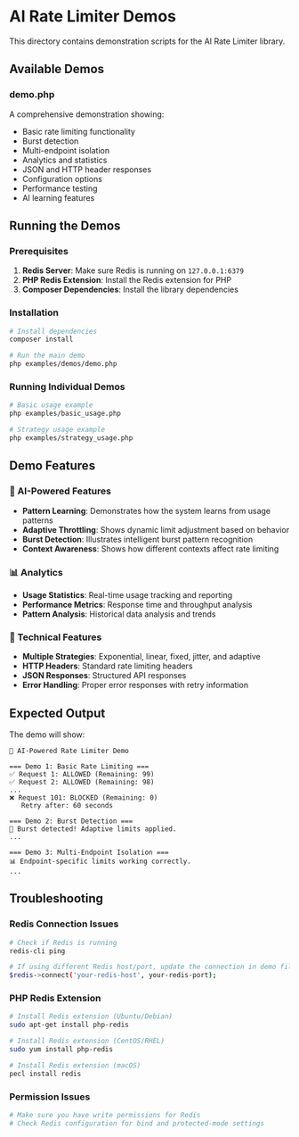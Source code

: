# AI Rate Limiter Demos

This directory contains demonstration scripts for the AI Rate Limiter library.

## Available Demos

### demo.php
A comprehensive demonstration showing:
- Basic rate limiting functionality
- Burst detection
- Multi-endpoint isolation
- Analytics and statistics
- JSON and HTTP header responses
- Configuration options
- Performance testing
- AI learning features

## Running the Demos

### Prerequisites
1. **Redis Server**: Make sure Redis is running on `127.0.0.1:6379`
2. **PHP Redis Extension**: Install the Redis extension for PHP
3. **Composer Dependencies**: Install the library dependencies

### Installation
```bash
# Install dependencies
composer install

# Run the main demo
php examples/demos/demo.php
```

### Running Individual Demos
```bash
# Basic usage example
php examples/basic_usage.php

# Strategy usage example
php examples/strategy_usage.php
```

## Demo Features

### 🤖 AI-Powered Features
- **Pattern Learning**: Demonstrates how the system learns from usage patterns
- **Adaptive Throttling**: Shows dynamic limit adjustment based on behavior
- **Burst Detection**: Illustrates intelligent burst pattern recognition
- **Context Awareness**: Shows how different contexts affect rate limiting

### 📊 Analytics
- **Usage Statistics**: Real-time usage tracking and reporting
- **Performance Metrics**: Response time and throughput analysis
- **Pattern Analysis**: Historical data analysis and trends

### 🔧 Technical Features
- **Multiple Strategies**: Exponential, linear, fixed, jitter, and adaptive
- **HTTP Headers**: Standard rate limiting headers
- **JSON Responses**: Structured API responses
- **Error Handling**: Proper error responses with retry information

## Expected Output

The demo will show:
```
🤖 AI-Powered Rate Limiter Demo

=== Demo 1: Basic Rate Limiting ===
✅ Request 1: ALLOWED (Remaining: 99)
✅ Request 2: ALLOWED (Remaining: 98)
...
❌ Request 101: BLOCKED (Remaining: 0)
   Retry after: 60 seconds

=== Demo 2: Burst Detection ===
🚀 Burst detected! Adaptive limits applied.
...

=== Demo 3: Multi-Endpoint Isolation ===
📊 Endpoint-specific limits working correctly.
...
```

## Troubleshooting

### Redis Connection Issues
```bash
# Check if Redis is running
redis-cli ping

# If using different Redis host/port, update the connection in demo files
$redis->connect('your-redis-host', your-redis-port);
```

### PHP Redis Extension
```bash
# Install Redis extension (Ubuntu/Debian)
sudo apt-get install php-redis

# Install Redis extension (CentOS/RHEL)
sudo yum install php-redis

# Install Redis extension (macOS)
pecl install redis
```

### Permission Issues
```bash
# Make sure you have write permissions for Redis
# Check Redis configuration for bind and protected-mode settings
``` 